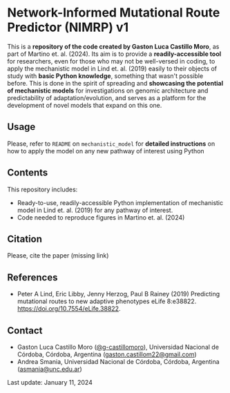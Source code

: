 # Network-Informed Mutational Route Predictor (NIMRP) v1

This is a **repository of the code created by Gaston Luca Castillo Moro**, as part of Martino et. al. (2024). Its aim is to provide a **readily-accessible tool** for researchers, even for those who may not be well-versed in coding, to apply the mechanistic model in Lind et. al. (2019) easily to their objects of study with **basic Python knowledge**, something that wasn't possible before. This is done in the spirit of spreading and **showcasing the potential of mechanistic models** for investigations on genomic architecture and predictability of adaptation/evolution, and serves as a platform for the development of novel models that expand on this one. 

Usage
------
Please, refer to `README` on `mechanistic_model` for **detailed instructions** on how to apply the model on any new pathway of interest using Python

Contents
-------

This repository includes: 
- Ready-to-use, readily-accessible Python implementation of mechanistic model in Lind et. al. (2019) for any pathway of interest. 
- Code needed to reproduce figures in Martino et. al. (2024)

Citation
--------

Please, cite the paper (missing link)

References
--------

- Peter A Lind, Eric Libby, Jenny Herzog, Paul B Rainey (2019) Predicting mutational routes to new adaptive phenotypes eLife 8:e38822. https://doi.org/10.7554/eLife.38822.

Contact
--------

- Gaston Luca Castillo Moro ([@g-castillomoro](https://github.com/g-castillomoro)), Universidad Nacional de Córdoba, Córdoba, Argentina (gaston.castillom22@gmail.com)
- Andrea Smania, Universidad Nacional de Córdoba, Córdoba, Argentina (asmania@unc.edu.ar)

Last update: January 11, 2024
